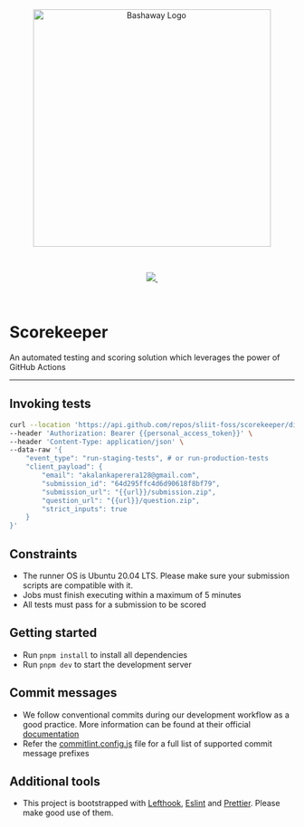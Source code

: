 <br/>

<br/>

<p align="center">
  <img src="https://github.com/sliit-foss/bashaway-official/assets/73662613/c15f7a94-592b-410f-b581-c98d25a9ca42" width="420" alt="Bashaway Logo"/>
</p>

<br/>

<p align="center">
  <a aria-label="SLIIT FOSS logo" href="https://sliitfoss.org">
    <img src="https://img.shields.io/badge/Made_by_the_SLIIT_FOSS_Community-blue">
  </a>
  <a aria-label="License" href="https://github.com/sliit-foss/scorekeeper/blob/main/LICENSE">
    <img alt="" src="https://img.shields.io/badge/License-MIT-yellow.svg">
  </a>
</p>

<br/>

# Scorekeeper

An automated testing and scoring solution which leverages the power of GitHub Actions

---

## Invoking tests

```bash
curl --location 'https://api.github.com/repos/sliit-foss/scorekeeper/dispatches' \
--header 'Authorization: Bearer {{personal_access_token}}' \
--header 'Content-Type: application/json' \
--data-raw '{
    "event_type": "run-staging-tests", # or run-production-tests
    "client_payload": {
        "email": "akalankaperera128@gmail.com",
        "submission_id": "64d295ffc4d6d90618f8bf79",
        "submission_url": "{{url}}/submission.zip",
        "question_url": "{{url}}/question.zip",
        "strict_inputs": true
    }
}'
```
## Constraints

- The runner OS is Ubuntu 20.04 LTS. Please make sure your submission scripts are compatible with it.
- Jobs must finish executing within a maximum of 5 minutes
- All tests must pass for a submission to be scored

## Getting started

- Run `pnpm install` to install all dependencies
- Run `pnpm dev` to start the development server

## Commit messages

- We follow conventional commits during our development workflow as a good practice. More information can be found at their official [documentation](https://www.conventionalcommits.org/en/v1.0.0-beta.4/#examples)
- Refer the [commitlint.config.js](https://github.com/sliit-foss/scorekeeper/blob/main/commitlint.config.cjs) file for a full list of supported commit message prefixes

## Additional tools

- This project is bootstrapped with [Lefthook](https://evilmartians.com/opensource/lefthook), [Eslint](https://eslint.org/) and [Prettier](https://prettier.io/). Please make good use of them.

<br/>
